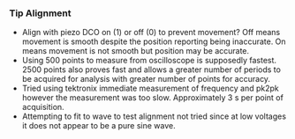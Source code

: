 ### Tip Alignment ###

- Align with piezo DCO on (1) or off (0) to prevent movement? Off means movement is smooth despite the position reporting being inaccurate. On means movement is not smooth but position may be accurate.
- Using 500 points to measure from oscilloscope is supposedly fastest. 2500 points also proves fast and allows a greater number of periods to be acquired for analysis with greater number of points for accuracy.
- Tried using tektronix immediate measurement of frequency and pk2pk however the measurement was too slow. Approximately 3 s per point of acquisition.
- Attempting to fit to wave to test alignment not tried since at low voltages it does not appear to be a pure sine wave.
